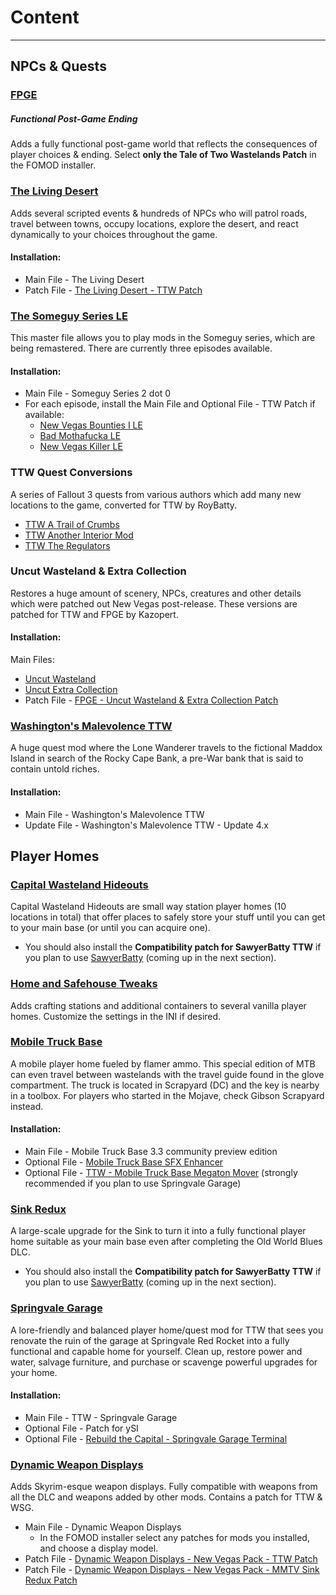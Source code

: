 ﻿# Content
---
## NPCs & Quests
### [FPGE](https://www.nexusmods.com/newvegas/mods/66726)
##### Functional Post-Game Ending
Adds a fully functional post-game world that reflects the consequences of player choices & ending. Select **only the Tale of Two Wastelands Patch** in the FOMOD installer.
### [The Living Desert](https://www.nexusmods.com/newvegas/mods/64623)
Adds several scripted events & hundreds of NPCs who will patrol roads, travel between towns, occupy locations, explore the desert, and react dynamically to your choices throughout the game.
#### Installation:
- Main File - The Living Desert
- Patch File - [The Living Desert - TTW Patch](https://www.nexusmods.com/newvegas/mods/77945)
### [The Someguy Series LE](https://www.nexusmods.com/newvegas/mods/48925/)
This master file allows you to play mods in the Someguy series, which are being remastered. There are currently three episodes available.
#### Installation:
- Main File - Someguy Series 2 dot 0
- For each episode, install the Main File and Optional File - TTW Patch if available:
  - [New Vegas Bounties I LE](https://www.nexusmods.com/newvegas/mods/77108)
  - [Bad Mothafucka LE](https://www.nexusmods.com/newvegas/mods/77229)
  - [New Vegas Killer LE](https://www.nexusmods.com/newvegas/mods/78427)
### TTW Quest Conversions
A series of Fallout 3 quests from various authors which add many new locations to the game, converted for TTW by RoyBatty.
- [TTW A Trail of Crumbs](https://www.nexusmods.com/newvegas/mods/66267)
- [TTW Another Interior Mod](https://www.nexusmods.com/newvegas/mods/66611)
- [TTW The Regulators](https://www.nexusmods.com/newvegas/mods/66266)
### Uncut Wasteland & Extra Collection
Restores a huge amount of scenery, NPCs, creatures and other details which were patched out New Vegas post-release. These versions are patched for TTW and FPGE by Kazopert.
#### Installation:
Main Files:
- [Uncut Wasteland](https://www.nexusmods.com/newvegas/mods/79005)
- [Uncut Extra Collection](https://www.nexusmods.com/newvegas/mods/79005)
- Patch File - [FPGE - Uncut Wasteland & Extra Collection Patch](https://www.nexusmods.com/newvegas/mods/79005)
### [Washington's Malevolence TTW](https://www.nexusmods.com/newvegas/mods/75027)
A huge quest mod where the Lone Wanderer travels to the fictional Maddox Island in search of the Rocky Cape Bank, a pre-War bank that is said to contain untold riches.
#### Installation:
- Main File - Washington's Malevolence TTW
- Update File - Washington's Malevolence TTW - Update 4.x
## Player Homes
### [Capital Wasteland Hideouts](https://www.sublevel3.com/mmtv/fnv/ttw-cw-hideouts.html)
Capital Wasteland Hideouts are small way station player homes (10 locations in total) that offer places to safely store your stuff until you can get to your main base (or until you can acquire one).
* You should also install the **Compatibility patch for SawyerBatty TTW** if you plan to use [SawyerBatty](overhauls#sawyerbatty) (coming up in the next section).
### [Home and Safehouse Tweaks](https://www.nexusmods.com/newvegas/mods/74391)
Adds crafting stations and additional containers to several vanilla player homes. Customize the settings in the INI if desired.
### [Mobile Truck Base](https://www.nexusmods.com/newvegas/mods/79005/?tab=files)
A mobile player home fueled by flamer ammo. This special edition of MTB can even travel between wastelands with the travel guide found in the glove compartment. The truck is located in Scrapyard (DC) and the key is nearby in a toolbox. For players who started in the Mojave, check Gibson Scrapyard instead.
#### Installation:
- Main File - Mobile Truck Base 3.3 community preview edition
- Optional File - [Mobile Truck Base SFX Enhancer](https://www.nexusmods.com/newvegas/mods/77110)
- Optional File - [TTW - Mobile Truck Base Megaton Mover](https://www.nexusmods.com/newvegas/mods/77160) (strongly recommended if you plan to use Springvale Garage)
### [Sink Redux](https://www.sublevel3.com/mmtv/fnv/ttw-sink_redux.html)
A large-scale upgrade for the Sink to turn it into a fully functional player home suitable as your main base even after completing the Old World Blues DLC.
* You should also install the **Compatibility patch for SawyerBatty TTW** if you plan to use [SawyerBatty](overhauls#sawyerbatty) (coming up in the next section).
### [Springvale Garage](https://www.nexusmods.com/newvegas/mods/76503)
A lore-friendly and balanced player home/quest mod for TTW that sees you renovate the ruin of the garage at Springvale Red Rocket into a fully functional and capable home for yourself. Clean up, restore power and water, salvage furniture, and purchase or scavenge powerful upgrades for your home.
#### Installation:
- Main File - TTW - Springvale Garage
- Optional File - Patch for ySI
- Optional File - [Rebuild the Capital - Springvale Garage Terminal](https://www.nexusmods.com/newvegas/mods/77928)
### [Dynamic Weapon Displays](https://www.nexusmods.com/newvegas/mods/73882)
Adds Skyrim-esque weapon displays. Fully compatible with weapons from all the DLC and weapons added by other mods. Contains a patch for TTW & WSG.
- Main File - Dynamic Weapon Displays
  - In the FOMOD installer select any patches for mods you installed, and choose a display model.
- Patch File - [Dynamic Weapon Displays - New Vegas Pack - TTW Patch](https://www.nexusmods.com/newvegas/mods/77945)
- Patch File - [Dynamic Weapon Displays - New Vegas Pack - MMTV Sink Redux Patch](https://www.nexusmods.com/newvegas/mods/79005)
